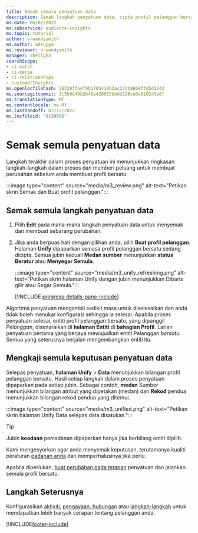 ```yaml
---
title: Semak semula penyatuan data
description: Semak langkah penyatuan data, cipta profil pelanggan bersatu dan semak semula keputusan
ms.date: 06/02/2022
ms.subservice: audience-insights
ms.topic: tutorial
author: v-wendysmith
ms.author: adkuppa
ms.reviewer: v-wendysmith
manager: shellyha
searchScope:
- ci-match
- ci-merge
- ci-relationships
- customerInsights
ms.openlocfilehash: 20728ffaef9bb705410b3ac22d19868ffd5d1243
ms.sourcegitcommit: 3c5b0b40b2b45e420015bbdd228ce0e610245e6f
ms.translationtype: MT
ms.contentlocale: ms-MY
ms.lasthandoff: 07/12/2022
ms.locfileid: "9139595"
---
```

# <a name="review-data-unification"></a>Semak semula penyatuan data

Langkah terakhir dalam proses penyatuan ini menunjukkan ringkasan langkah-langkah dalam proses dan memberi peluang untuk membuat perubahan sebelum anda membuat profil bersatu.

:::image type="content" source="media/m3_review.png" alt-text="Petikan skrin Semak dan Buat profil pelanggan.":::

## <a name="review-the-data-unification-steps"></a>Semak semula langkah penyatuan data

1. Pilih **Edit** pada mana-mana langkah penyatuan data untuk menyemak dan membuat sebarang perubahan.

1. Jika anda berpuas hati dengan pilihan anda, pilih **Buat profil pelanggan**. Halaman **Unify** dipaparkan semasa profil pelanggan bersatu sedang dicipta. Semua jubin kecuali **Medan sumber** menunjukkan **status Beratur** atau **Menyegar Semula**.

   :::image type="content" source="media/m3_unify_refreshing.png" alt-text="Petikan skrin halaman Unify dengan jubin menunjukkan Dibaris gilir atau Segar Semula.":::

   [!INCLUDE [progress-details-pane-include](includes/progress-details-pane.md)]

Algoritma penyatuan mengambil sedikit masa untuk diselesaikan dan anda tidak boleh menukar konfigurasi sehingga ia selesai. Apabila proses penyatuan selesai, entiti profil pelanggan bersatu, yang dipanggil *Pelanggan*, disenaraikan di **halaman Entiti** di **bahagian Profil**. Larian penyatuan pertama yang berjaya mewujudkan entiti Pelanggan *bersatu*. Semua yang seterusnya berjalan mengembangkan entiti itu.

## <a name="review-the-results-of-data-unification"></a>Mengkaji semula keputusan penyatuan data

Selepas penyatuan, **halaman Unify** > **Data** menunjukkan bilangan profil pelanggan bersatu. Hasil setiap langkah dalam proses penyatuan dipaparkan pada setiap jubin. Sebagai contoh, **medan** Sumber menunjukkan bilangan atribut yang dipetakan (medan) dan **Rekod** pendua menunjukkan bilangan rekod pendua yang ditemui.

:::image type="content" source="media/m3_unified.png" alt-text="Petikan skrin halaman Unify Data selepas data disatukan.":::

> [!TIP]
> Jubin **keadaan** pemadanan dipaparkan hanya jika berbilang entiti dipilih.

Kami mengesyorkan agar anda menyemak keputusan, terutamanya kualiti peraturan [padanan anda](data-unification-update.md#manage-match-rules) dan memperhalusinya jika perlu.

Apabila diperlukan, [buat perubahan pada tetapan](data-unification-update.md) penyatuan dan jalankan semula profil bersatu.

## <a name="next-step"></a>Langkah Seterusnya

Konfigurasikan [aktiviti](activities.md), [pengayaan](enrichment-hub.md)[, hubungan](relationships.md) atau [langkah-langkah](measures.md) untuk mendapatkan lebih banyak cerapan tentang pelanggan anda.

[!INCLUDE[footer-include](includes/footer-banner.md)]
